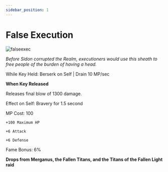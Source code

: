 ```yaml
---
sidebar_position: 1
---
```


# False Execution

![falseexec](https://vwiki.valorserver.com/api/item/picture/false%20execution)

<i>Before Sidon corrupted the Realm, executioners would use this sheath to free people of the burden of having a head.</i>

While Key Held: Berserk on Self | Drain 10 MP/sec

**When Key Released**

Releases final blow of 1300 damage.

Effect on Self: Bravery for 1.5 second

MP Cost: 100

    +100 Maximum HP
    
    +6 Attack
    
    +6 Defense
    
Fame Bonus: 6%

**Drops from Merganus, the Fallen Titans, and the Titans of the Fallen Light raid**
